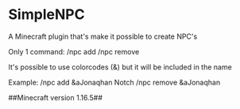 # SimpleNPC
A Minecraft plugin that's make it possible to create NPC's

Only 1 command:
/npc add <name> <skin>
/npc remove <name>

It's possible to use colorcodes (&) but it will be included in the name

Example:
/npc add &aJonaqhan Notch
/npc remove &aJonaqhan

##Minecraft version 1.16.5##

